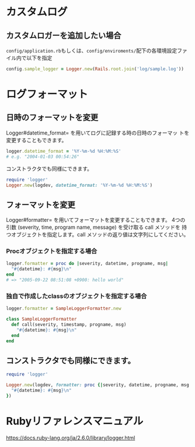 # カスタムログ

## カスタムロガーを追加したい場合

`config/application.rb`もしくは、`config/enviroments/`配下の各環境設定ファイル内で以下を指定

```ruby
config.sample_logger = Logger.new(Rails.root.join('log/sample.log'))
```

# ログフォーマット

## 日時のフォーマットを変更
Logger#datetime_format= を用いてログに記録する時の日時のフォーマッ トを変更することもできます。

```ruby
logger.datetime_format = '%Y-%m-%d %H:%M:%S'
# e.g. "2004-01-03 00:54:26"
```

コンストラクタでも同様にできます。

```ruby
require 'logger'
Logger.new(logdev, datetime_format: '%Y-%m-%d %H:%M:%S')
```

## フォーマットを変更

Logger#formatter= を用いてフォーマットを変更することもできます。
4つの引数 (severity, time, program name, message) を受け取る call メソッドを 持つオブジェクトを指定します。call メソッドの返り値は文字列にしてください。

### Procオブジェクトを指定する場合

```ruby
logger.formatter = proc do |severity, datetime, progname, msg|
  "#{datetime}: #{msg}\n"
end
# => "2005-09-22 08:51:08 +0900: hello world"
```

### 独自で作成したclassのオブジェクトを指定する場合

```ruby
logger.formatter = SampleLoggerFormatter.new

class SampleLoggerFormatter
  def call(severity, timestamp, progname, msg)
    "#{datetime}: #{msg}\n"
  end
end
```

## コンストラクタでも同様にできます。

```ruby
require 'logger'

Logger.new(logdev, formatter: proc {|severity, datetime, progname, msg|
  "#{datetime}: #{msg}\n"
})
```

# Rubyリファレンスマニュアル
https://docs.ruby-lang.org/ja/2.6.0/library/logger.html